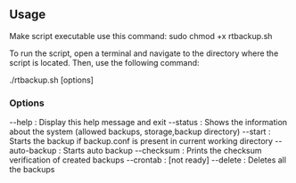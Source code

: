 ## Usage
Make script executable use this command:
sudo chmod +x rtbackup.sh

To run the script, open a terminal and navigate to the directory where the script is located. Then, use the following command:

./rtbackup.sh [options]

### Options

--help		: Display this help message and exit
--status	: Shows the information about the system (allowed backups, storage,backup directory)
--start		: Starts the backup if backup.conf is present in current working directory
--auto-backup	: Starts auto backup
--checksum	: Prints the checksum verification of created backups
--crontab	: [not ready]
--delete	: Deletes all the backups

